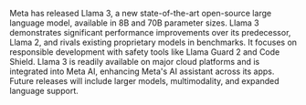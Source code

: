 Meta has released Llama 3, a new state-of-the-art open-source large language model, available in 8B and 70B parameter sizes. Llama 3 demonstrates significant performance improvements over its predecessor, Llama 2, and rivals existing proprietary models in benchmarks.  It focuses on responsible development with safety tools like Llama Guard 2 and Code Shield. Llama 3 is readily available on major cloud platforms and is integrated into Meta AI, enhancing Meta's AI assistant across its apps. Future releases will include larger models, multimodality, and expanded language support.